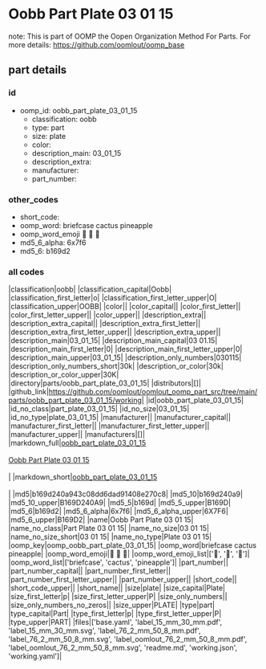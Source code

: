 # Oobb Part Plate 03 01 15  

note: This is part of OOMP the Oopen Organization Method For Parts. For more details: https://github.com/oomlout/oomp_base

##  part details





### id
* oomp_id: oobb_part_plate_03_01_15
  * classification: oobb
  * type: part
  * size: plate
  * color: 
  * description_main: 03_01_15
  * description_extra: 
  * manufacturer: 
  * part_number: 

### other_codes
* short_code: 
* oomp_word: briefcase cactus pineapple
* oomp_word_emoji :briefcase: :cactus: :pineapple:
* md5_6_alpha: 6x7f6
* md5_6: b169d2

### all codes 
|classification|oobb|
|classification_capital|Oobb|
|classification_first_letter|o|
|classification_first_letter_upper|O|
|classification_upper|OOBB|
|color||
|color_capital||
|color_first_letter||
|color_first_letter_upper||
|color_upper||
|description_extra||
|description_extra_capital||
|description_extra_first_letter||
|description_extra_first_letter_upper||
|description_extra_upper||
|description_main|03_01_15|
|description_main_capital|03 01.15|
|description_main_first_letter|0|
|description_main_first_letter_upper|0|
|description_main_upper|03_01_15|
|description_only_numbers|030115|
|description_only_numbers_short|30k|
|description_or_color|30k|
|description_or_color_upper|30K|
|directory|parts/oobb_part_plate_03_01_15|
|distributors|[]|
|github_link|https://github.com/oomlout/oomlout_oomp_part_src/tree/main/parts/oobb_part_plate_03_01_15/working|
|id|oobb_part_plate_03_01_15|
|id_no_class|part_plate_03_01_15|
|id_no_size|03_01_15|
|id_no_type|plate_03_01_15|
|manufacturer||
|manufacturer_capital||
|manufacturer_first_letter||
|manufacturer_first_letter_upper||
|manufacturer_upper||
|manufacturers|[]|
|markdown_full|[oobb_part_plate_03_01_15](https://github.com/oomlout/oomlout_oomp_part_src/tree/main/parts/oobb_part_plate_03_01_15/working)<br>[](https://github.com/oomlout/oomlout_oomp_part_src/tree/main/parts/oobb_part_plate_03_01_15/working)<br>[Oobb Part Plate 03 01 15](https://github.com/oomlout/oomlout_oomp_part_src/tree/main/parts/oobb_part_plate_03_01_15/working)<br><br>|
|markdown_short|[oobb_part_plate_03_01_15](https://github.com/oomlout/oomlout_oomp_part_src/tree/main/parts/oobb_part_plate_03_01_15/working)<br><br>|
|md5|b169d240a943c08dd6dad91408e270c8|
|md5_10|b169d240a9|
|md5_10_upper|B169D240A9|
|md5_5|b169d|
|md5_5_upper|B169D|
|md5_6|b169d2|
|md5_6_alpha|6x7f6|
|md5_6_alpha_upper|6X7F6|
|md5_6_upper|B169D2|
|name|Oobb Part Plate 03 01 15|
|name_no_class|Part Plate 03 01 15|
|name_no_size|03 01 15|
|name_no_size_short|03 01 15|
|name_no_type|Plate 03 01 15|
|oomp_key|oomp_oobb_part_plate_03_01_15|
|oomp_word|briefcase cactus pineapple|
|oomp_word_emoji|:briefcase: :cactus: :pineapple:|
|oomp_word_emoji_list|[':briefcase:', ':cactus:', ':pineapple:']|
|oomp_word_list|['briefcase', 'cactus', 'pineapple']|
|part_number||
|part_number_capital||
|part_number_first_letter||
|part_number_first_letter_upper||
|part_number_upper||
|short_code||
|short_code_upper||
|short_name||
|size|plate|
|size_capital|Plate|
|size_first_letter|p|
|size_first_letter_upper|P|
|size_only_numbers||
|size_only_numbers_no_zeros||
|size_upper|PLATE|
|type|part|
|type_capital|Part|
|type_first_letter|p|
|type_first_letter_upper|P|
|type_upper|PART|
|files|['base.yaml', 'label_15_mm_30_mm.pdf', 'label_15_mm_30_mm.svg', 'label_76_2_mm_50_8_mm.pdf', 'label_76_2_mm_50_8_mm.svg', 'label_oomlout_76_2_mm_50_8_mm.pdf', 'label_oomlout_76_2_mm_50_8_mm.svg', 'readme.md', 'working.json', 'working.yaml']|
